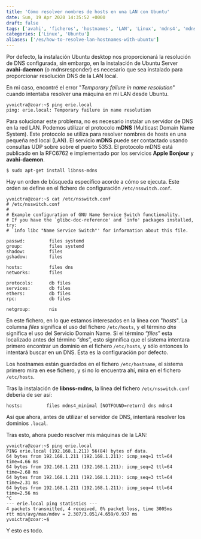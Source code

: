 ```yaml
---
title: 'Cómo resolver nombres de hosts en una LAN con Ubuntu'
date: Sun, 19 Apr 2020 14:35:52 +0000
draft: false
tags: ['avahi', 'ficheros', 'hostnames', 'LAN', 'Linux', 'mdns4', 'mdns4_minimal', 'Ubuntu']
categories: ['Linux', 'Ubuntu']
aliases: ['/es/how-to-resolve-lan-hostnames-with-ubuntu']
---
```


Por defecto, la instalación Ubuntu desktop nos proporcionará la resolución de DNS configurada, sin embargo, en la instalación de Ubuntu Server **avahi-daemon** (o mdnsresponder) es necesario que sea instalado para proporcionar resolución DNS de la LAN local.

En mi caso, encontré el error "_Temporary failure in name resolution_" cuando intentaba resolver una máquina en mi LAN desde Ubuntu.

```
yvoictra@zoar:~$ ping erie.local  
ping: erie.local: Temporary failure in name resolution
```

Para solucionar este problema, no es necesario instalar un servidor de DNS en la red LAN. Podemos utilizar el protocolo **mDNS** (Multicast Domain Name System). Este protocolo se utiliza para resolver nombres de hosts en una pequeña red local (LAN). El servicio **mDNS** puede ser contactado usando consultas UDP sobre sobre el puerto 5353. El protocolo mDNS está publicado en la RFC6762 e implementado por los servicios **Apple Bonjour** y **avahi-daemon**.


    $ sudo apt-get install libnss-mdns

Hay un orden de búsqueda específico acorde a cómo se ejecuta. Este orden se define en el fichero de configuración `/etc/nsswitch.conf`.

```
yvoictra@zoar:~$ cat /etc/nsswitch.conf
# /etc/nsswitch.conf
#
# Example configuration of GNU Name Service Switch functionality.
# If you have the `glibc-doc-reference' and `info' packages installed, try:
# `info libc "Name Service Switch"' for information about this file.

passwd:         files systemd
group:          files systemd
shadow:         files
gshadow:        files

hosts:          files dns
networks:       files

protocols:      db files
services:       db files
ethers:         db files
rpc:            db files

netgroup:       nis
```

En este fichero, en lo que estamos interesados en la línea con "_hosts_". La columna _files_ significa el uso del fichero `/etc/hosts`, y el término _dns_ significa el uso del Servicio Domain Name. Si el término “_files_” esta localizado antes del término “_dns_”, esto signnifica que el sistema intentara primero encontrar un dominio en el fichero `/etc/hosts`, y sólo entonces lo intentará buscar en un DNS. Ésta es la configuración por defecto.

Los hostnames están guardados en el fichero `/etc/hostname`, el sistema primero mira en ese fichero, y si no lo encuentra ahí, mira en el fichero `/etc/hosts`.

Tras la instalación de **libnss-mdns**, la línea del fichero `/etc/nsswitch.conf` debería de ser así:

    hosts:         files mdns4_minimal [NOTFOUND=return] dns mdns4

Así que ahora, antes de utilizar el servidor de DNS, intentará resolver los dominios `.local`.

Tras esto, ahora puedo resolver mis máquinas de la LAN:

```
yvoictra@zoar:~$ ping erie.local
PING erie.local (192.168.1.211) 56(84) bytes of data.
64 bytes from 192.168.1.211 (192.168.1.211): icmp_seq=1 ttl=64 time=4.66 ms
64 bytes from 192.168.1.211 (192.168.1.211): icmp_seq=2 ttl=64 time=2.68 ms
64 bytes from 192.168.1.211 (192.168.1.211): icmp_seq=3 ttl=64 time=2.31 ms
64 bytes from 192.168.1.211 (192.168.1.211): icmp_seq=4 ttl=64 time=2.56 ms
^C
--- erie.local ping statistics ---
4 packets transmitted, 4 received, 0% packet loss, time 3005ms
rtt min/avg/max/mdev = 2.307/3.051/4.659/0.937 ms
yvoictra@zoar:~$ 
```

Y esto es todo.
